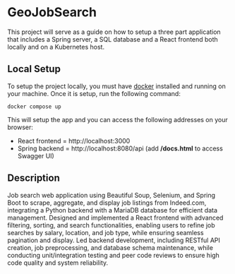 # GeoJobSearch

This project will serve as a guide on how to setup a three part application that includes a Spring server, a SQL database and a React frontend both locally and on a Kubernetes host.

## Local Setup

To setup the project locally, you must have [docker](https://www.docker.com/products/docker-desktop/) installed and running on your machine. Once it is setup, run the following command:

```
docker compose up
```

This will setup the app and you can access the following addresses on your browser:
- React frontend = http://localhost:3000
- Spring backend = http://localhost:8080/api (add **/docs.html** to access Swagger UI)

## Description

Job search web application using Beautiful Soup, Selenium, and Spring Boot to
scrape, aggregate, and display job listings from Indeed.com, integrating a Python backend
with a MariaDB database for efficient data management.
Designed and implemented a React frontend with advanced filtering, sorting, and search
functionalities, enabling users to refine job searches by salary, location, and job type, while
ensuring seamless pagination and display.
Led backend development, including RESTful API creation, job preprocessing, and database
schema maintenance, while conducting unit/integration testing and peer code reviews to
ensure high code quality and system reliability.

